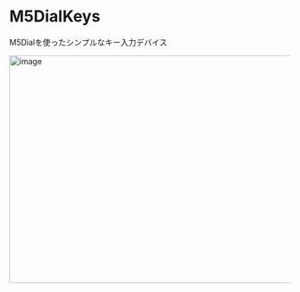 # M5DialKeys
M5Dialを使ったシンプルなキー入力デバイス

<img width="581" height="408" alt="image" src="https://github.com/user-attachments/assets/3128d8ad-4089-499c-bee4-841ad4b35b01" />
